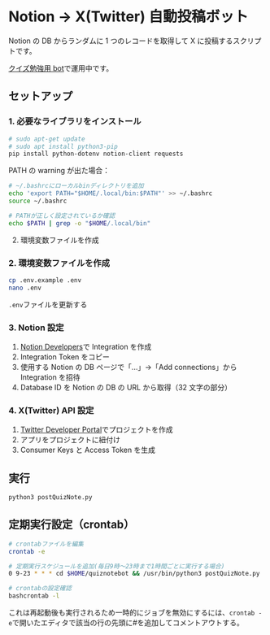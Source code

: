 # Notion → X(Twitter) 自動投稿ボット

Notion の DB からランダムに 1 つのレコードを取得して X に投稿するスクリプトです。

[クイズ勉強用 bot](https://x.com/quiznotebot)で運用中です。

## セットアップ

### 1. 必要なライブラリをインストール

```bash
# sudo apt-get update
# sudo apt install python3-pip
pip install python-dotenv notion-client requests
```

PATH の warning が出た場合：

```bash
# ~/.bashrcにローカルbinディレクトリを追加
echo 'export PATH="$HOME/.local/bin:$PATH"' >> ~/.bashrc
source ~/.bashrc

# PATHが正しく設定されているか確認
echo $PATH | grep -o "$HOME/.local/bin"
```

2. 環境変数ファイルを作成

### 2. 環境変数ファイルを作成

```bash
cp .env.example .env
nano .env
```

`.env`ファイルを更新する

### 3. Notion 設定

1. [Notion Developers](https://www.notion.so/my-integrations)で Integration を作成
2. Integration Token をコピー
3. 使用する Notion の DB ページで「...」→「Add connections」から Integration を招待
4. Database ID を Notion の DB の URL から取得（32 文字の部分）

### 4. X(Twitter) API 設定

1. [Twitter Developer Portal](https://developer.twitter.com/en/portal/dashboard)でプロジェクトを作成
2. アプリをプロジェクトに紐付け
3. Consumer Keys と Access Token を生成

## 実行

```bash
python3 postQuizNote.py
```

## 定期実行設定（crontab）

```bash
# crontabファイルを編集
crontab -e

# 定期実行スケジュールを追加(毎日9時〜23時まで1時間ごとに実行する場合)
0 9-23 * * * cd $HOME/quiznotebot && /usr/bin/python3 postQuizNote.py

# crontabの設定確認
bashcrontab -l
```

これは再起動後も実行されるため一時的にジョブを無効にするには、`crontab -e`で開いたエディタで該当の行の先頭に#を追加してコメントアウトする。

